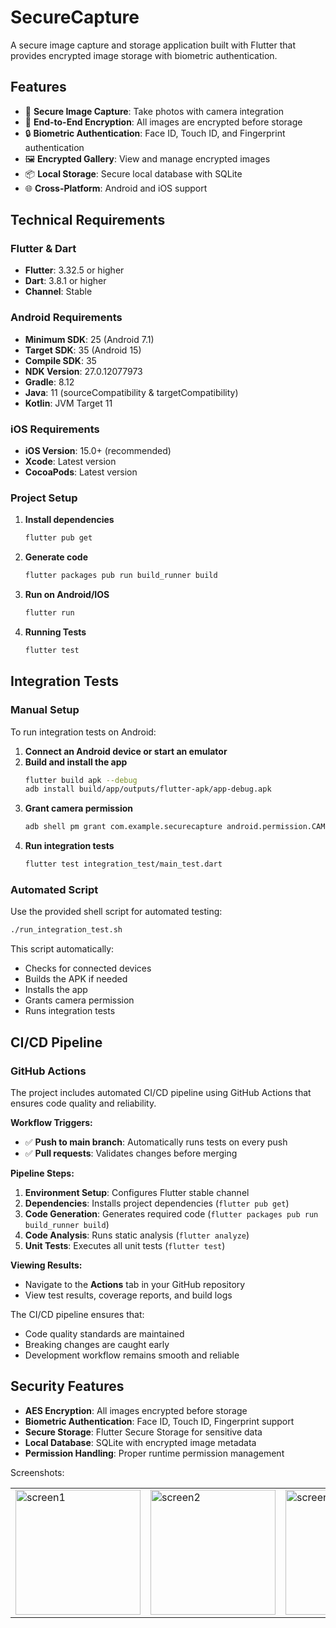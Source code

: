 # SecureCapture

A secure image capture and storage application built with Flutter that provides encrypted image storage with biometric authentication.

## Features

- 📱 **Secure Image Capture**: Take photos with camera integration
- 🔐 **End-to-End Encryption**: All images are encrypted before storage
- 🔒 **Biometric Authentication**: Face ID, Touch ID, and Fingerprint authentication
- 🖼️ **Encrypted Gallery**: View and manage encrypted images
- 📦 **Local Storage**: Secure local database with SQLite
- 🌐 **Cross-Platform**: Android and iOS support

## Technical Requirements

### Flutter & Dart
- **Flutter**: 3.32.5 or higher
- **Dart**: 3.8.1 or higher
- **Channel**: Stable

### Android Requirements
- **Minimum SDK**: 25 (Android 7.1)
- **Target SDK**: 35 (Android 15)
- **Compile SDK**: 35
- **NDK Version**: 27.0.12077973
- **Gradle**: 8.12
- **Java**: 11 (sourceCompatibility & targetCompatibility)
- **Kotlin**: JVM Target 11

### iOS Requirements
- **iOS Version**: 15.0+ (recommended)
- **Xcode**: Latest version
- **CocoaPods**: Latest version

### Project Setup

1. **Install dependencies**
   ```bash
   flutter pub get
   ```

2. **Generate code**
   ```bash
   flutter packages pub run build_runner build
   ```

4. **Run on Android/IOS**
   ```bash
   flutter run
   ```

5. **Running Tests**
   ```bash
   flutter test
   ```

## Integration Tests

### Manual Setup
To run integration tests on Android:

1. **Connect an Android device or start an emulator**
2. **Build and install the app**
   ```bash
   flutter build apk --debug
   adb install build/app/outputs/flutter-apk/app-debug.apk
   ```
3. **Grant camera permission**
   ```bash
   adb shell pm grant com.example.securecapture android.permission.CAMERA
   ```
4. **Run integration tests**
   ```bash
   flutter test integration_test/main_test.dart
   ```

### Automated Script
Use the provided shell script for automated testing:
```bash
./run_integration_test.sh
```

This script automatically:
- Checks for connected devices
- Builds the APK if needed
- Installs the app
- Grants camera permission
- Runs integration tests

## CI/CD Pipeline

### GitHub Actions
The project includes automated CI/CD pipeline using GitHub Actions that ensures code quality and reliability.

**Workflow Triggers:**
- ✅ **Push to main branch**: Automatically runs tests on every push
- ✅ **Pull requests**: Validates changes before merging

**Pipeline Steps:**
1. **Environment Setup**: Configures Flutter stable channel
2. **Dependencies**: Installs project dependencies (`flutter pub get`)
3. **Code Generation**: Generates required code (`flutter packages pub run build_runner build`)
4. **Code Analysis**: Runs static analysis (`flutter analyze`)
5. **Unit Tests**: Executes all unit tests (`flutter test`)

**Viewing Results:**
- Navigate to the **Actions** tab in your GitHub repository
- View test results, coverage reports, and build logs

The CI/CD pipeline ensures that:
- Code quality standards are maintained
- Breaking changes are caught early
- Development workflow remains smooth and reliable

## Security Features

- **AES Encryption**: All images encrypted before storage
- **Biometric Authentication**: Face ID, Touch ID, Fingerprint support
- **Secure Storage**: Flutter Secure Storage for sensitive data
- **Local Database**: SQLite with encrypted image metadata
- **Permission Handling**: Proper runtime permission management


Screenshots:

<table>
  <tr>
    <td><img src="https://github.com/user-attachments/assets/e5d9fee7-1d7a-44d0-95fb-506f91ae3a5b" alt="screen1" width="200"/></td>
    <td><img src="https://github.com/user-attachments/assets/a9e00dd8-e77c-4fba-b989-2d3805d77338" alt="screen2" width="200"/></td>
    <td><img src="https://github.com/user-attachments/assets/26c2ac6f-870f-477d-b041-678153642cb4" alt="screen3" width="200"/></td>
    <td><img src="https://github.com/user-attachments/assets/3e05617f-3a88-40dc-a33f-44d14f16f43c" alt="screen4" width="200"/></td>
  </tr>
</table>
